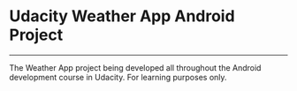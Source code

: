 <h1>Udacity Weather App Android Project </h1>
<hr>

The Weather App project being developed all throughout the Android development course in Udacity. For learning purposes only.
